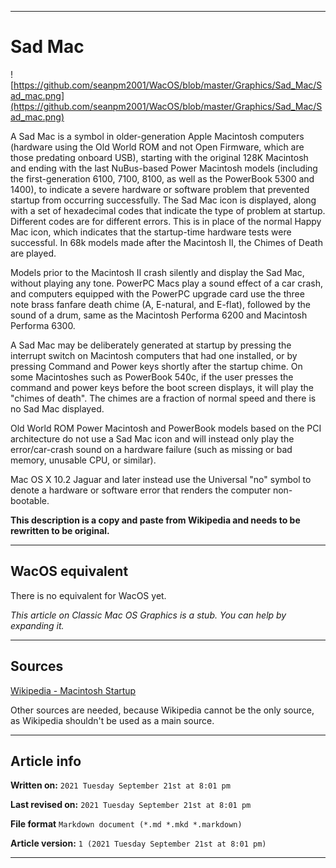   
***

# Sad Mac

<!--
<details>
<summary><p>Click/tap here to expand/collapse</p>
<p>the dropdown containing the Mac OS X 10.0 logo</p></summary>

![https://github.com/seanpm2001/WacOS/blob/master/Graphics/MacOS_X/10.0_Cheetah/MacOS10.1.png](https://github.com/seanpm2001/WacOS/blob/master/Graphics/MacOS_X/10.0_Cheetah/MacOS10.1.png)

</details>
!-->

![https://github.com/seanpm2001/WacOS/blob/master/Graphics/Sad_Mac/Sad_mac.png](https://github.com/seanpm2001/WacOS/blob/master/Graphics/Sad_Mac/Sad_mac.png)

<!-- ( **Predecessor:** [Mac OS X Public Beta](https://github.com/seanpm2001/WacOS/wiki/Mac-OS-X-Public-Beta/) | **Successor:** [Mac OS X 10.1 (Puma)](https://github.com/seanpm2001/WacOS/wiki/Mac-OS-X-10-1-Puma/) ) !-->

<!-- **This article is a modified copy of the Wikipedia article of the same subject. It needs to be rewritten to be more original.** !-->

A Sad Mac is a symbol in older-generation Apple Macintosh computers (hardware using the Old World ROM and not Open Firmware, which are those predating onboard USB), starting with the original 128K Macintosh and ending with the last NuBus-based Power Macintosh models (including the first-generation 6100, 7100, 8100, as well as the PowerBook 5300 and 1400), to indicate a severe hardware or software problem that prevented startup from occurring successfully. The Sad Mac icon is displayed, along with a set of hexadecimal codes that indicate the type of problem at startup. Different codes are for different errors. This is in place of the normal Happy Mac icon, which indicates that the startup-time hardware tests were successful. In 68k models made after the Macintosh II, the Chimes of Death are played.

Models prior to the Macintosh II crash silently and display the Sad Mac, without playing any tone. PowerPC Macs play a sound effect of a car crash, and computers equipped with the PowerPC upgrade card use the three note brass fanfare death chime (A, E-natural, and E-flat), followed by the sound of a drum, same as the Macintosh Performa 6200 and Macintosh Performa 6300.

A Sad Mac may be deliberately generated at startup by pressing the interrupt switch on Macintosh computers that had one installed, or by pressing Command and Power keys shortly after the startup chime. On some Macintoshes such as PowerBook 540c, if the user presses the command and power keys before the boot screen displays, it will play the "chimes of death". The chimes are a fraction of normal speed and there is no Sad Mac displayed.

Old World ROM Power Macintosh and PowerBook models based on the PCI architecture do not use a Sad Mac icon and will instead only play the error/car-crash sound on a hardware failure (such as missing or bad memory, unusable CPU, or similar).

Mac OS X 10.2 Jaguar and later instead use the Universal "no" symbol to denote a hardware or software error that renders the computer non-bootable.

**This description is a copy and paste from Wikipedia and needs to be rewritten to be original.**

***

## WacOS equivalent

There is no equivalent for WacOS yet.

_This article on Classic Mac OS Graphics is a stub. You can help by expanding it._

***

## Sources

[Wikipedia - Macintosh Startup](https://en.wikipedia.org/wiki/Macintosh_startup#Happy_Mac)

Other sources are needed, because Wikipedia cannot be the only source, as Wikipedia shouldn't be used as a main source. <!-- this article needs LOTS of improvement and original work to prevent it from being a copy and paste from Wikipedia. !-->

***

## Article info

**Written on:** `2021 Tuesday September 21st at 8:01 pm`

**Last revised on:** `2021 Tuesday September 21st at 8:01 pm`

**File format** `Markdown document (*.md *.mkd *.markdown)`

**Article version:** `1 (2021 Tuesday September 21st at 8:01 pm)`

***

<!-- Tools

Quick copy and paste

https://github.com/seanpm2001/WacOS/wiki/

!-->
